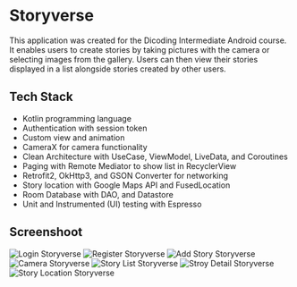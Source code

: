# Storyverse
This application was created for the Dicoding Intermediate Android course. It enables users to create stories by taking pictures with the camera or selecting images from the gallery. Users can then view their stories displayed in a list alongside stories created by other users.

## Tech Stack
- Kotlin programming language
- Authentication with session token
- Custom view and animation
- CameraX for camera functionality
- Clean Architecture with UseCase, ViewModel, LiveData, and Coroutines
- Paging with Remote Mediator to show list in RecyclerView
- Retrofit2, OkHttp3, and GSON Converter for networking
- Story location with Google Maps API and FusedLocation
- Room Database with DAO, and Datastore
- Unit and Instrumented (UI) testing with Espresso

## Screenshoot
![Login Storyverse](https://github.com/Joviar27/Storyverse/assets/95416905/fabcb89c-de38-40f9-8bbb-5913b41c386a)
![Register Storyverse](https://github.com/Joviar27/Storyverse/assets/95416905/3f5d43fd-6289-49a7-bf53-8c2461b50209)
![Add Story Storyverse](https://github.com/Joviar27/Storyverse/assets/95416905/588192d2-72d4-4202-bc71-014e2efc73d6)
![Camera Storyverse](https://github.com/Joviar27/Storyverse/assets/95416905/d2f1ad0d-fb73-4b4e-bff6-3e63292b044e)
![Story List Storyverse](https://github.com/Joviar27/Storyverse/assets/95416905/4614fad8-4c59-4687-a8cf-da8339942d32)
![Stroy Detail Storyverse](https://github.com/Joviar27/Storyverse/assets/95416905/34fecde4-0b1e-4920-81ac-32e055957fa2)
![Story Location Storyverse](https://github.com/Joviar27/Storyverse/assets/95416905/8c812780-5dbc-4780-8363-52b4093405c4)
